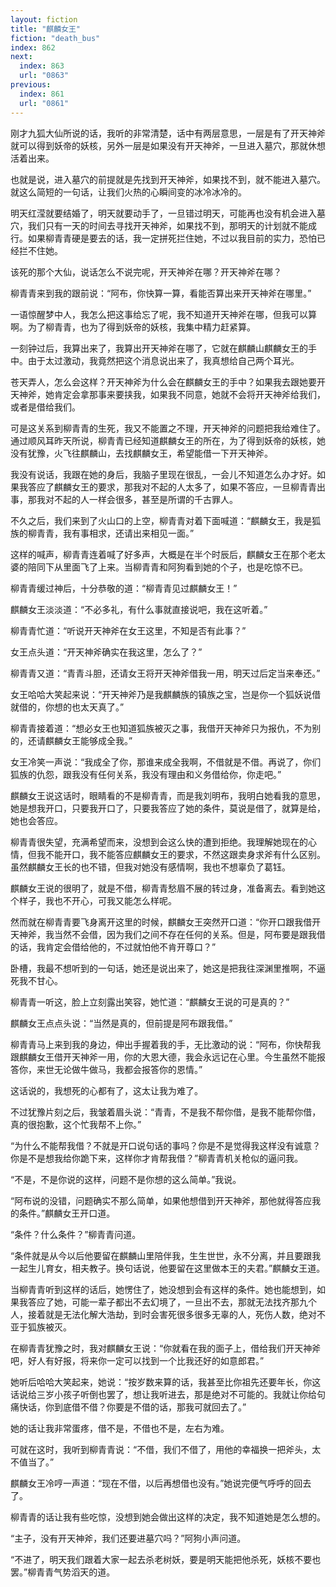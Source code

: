 ```yaml
---
layout: fiction
title: "麒麟女王"
fiction: "death_bus"
index: 862
next:
  index: 863
  url: "0863"
previous:
  index: 861
  url: "0861"
---
```

刚才九狐大仙所说的话，我听的非常清楚，话中有两层意思，一层是有了开天神斧就可以得到妖帝的妖核，另外一层是如果没有开天神斧，一旦进入墓穴，那就休想活着出来。

也就是说，进入墓穴的前提就是先找到开天神斧，如果找不到，就不能进入墓穴。就这么简短的一句话，让我们火热的心瞬间变的冰冷冰冷的。

明天红滢就要结婚了，明天就要动手了，一旦错过明天，可能再也没有机会进入墓穴，我们只有一天的时间去寻找开天神斧，如果找不到，那明天的计划就不能成行。如果柳青青硬是要去的话，我一定拼死拦住她，不过以我目前的实力，恐怕已经拦不住她。

该死的那个大仙，说话怎么不说完呢，开天神斧在哪？开天神斧在哪？

柳青青来到我的跟前说：“阿布，你快算一算，看能否算出来开天神斧在哪里。”

一语惊醒梦中人，我怎么把这事给忘了呢，我不知道开天神斧在哪，但我可以算啊。为了柳青青，也为了得到妖帝的妖核，我集中精力赶紧算。

一刻钟过后，我算出来了，我算出开天神斧在哪了，它就在麒麟山麒麟女王的手中。由于太过激动，我竟然把这个消息说出来了，我真想给自己两个耳光。

苍天弄人，怎么会这样？开天神斧为什么会在麒麟女王的手中？如果我去跟她要开天神斧，她肯定会拿那事来要挟我，如果我不同意，她就不会将开天神斧给我们，或者是借给我们。

可是这关系到柳青青的生死，我又不能置之不理，开天神斧的问题把我给难住了。通过顺风耳昨天所说，柳青青已经知道麒麟女王的所在，为了得到妖帝的妖核，她没有犹豫，火飞往麒麟山，去找麒麟女王，希望能借一下开天神斧。

我没有说话，我跟在她的身后，我脑子里现在很乱，一会儿不知道怎么办才好。如果我答应了麒麟女王的要求，那我对不起的人太多了，如果不答应，一旦柳青青出事，那我对不起的人一样会很多，甚至是所谓的千古罪人。

不久之后，我们来到了火山口的上空，柳青青对着下面喊道：“麒麟女王，我是狐族的柳青青，我有事相求，还请出来相见一面。”

这样的喊声，柳青青连着喊了好多声，大概是在半个时辰后，麒麟女王在那个老太婆的陪同下从里面飞了上来。当柳青青和阿狗看到她的个子，也是吃惊不已。

柳青青缓过神后，十分恭敬的道：“柳青青见过麒麟女王！”

麒麟女王淡淡道：“不必多礼，有什么事就直接说吧，我在这听着。”

柳青青忙道：“听说开天神斧在女王这里，不知是否有此事？”

女王点头道：“开天神斧确实在我这里，怎么了？”

柳青青又道：“青青斗胆，还请女王将开天神斧借我一用，明天过后定当来奉还。”

女王哈哈大笑起来说：“开天神斧乃是我麒麟族的镇族之宝，岂是你一个狐妖说借就借的，你想的也太天真了。”

柳青青接着道：“想必女王也知道狐族被灭之事，我借开天神斧只为报仇，不为别的，还请麒麟女王能够成全我。”

女王冷笑一声说：“我成全了你，那谁来成全我啊，不借就是不借。再说了，你们狐族的仇怨，跟我没有任何关系，我没有理由和义务借给你，你走吧。”

麒麟女王说这话时，眼睛看的不是柳青青，而是我刘明布，我明白她看我的意思，她是想我开口，只要我开口了，只要我答应了她的条件，莫说是借了，就算是给，她也会答应。

柳青青很失望，充满希望而来，没想到会这么快的遭到拒绝。我理解她现在的心情，但我不能开口，我不能答应麒麟女王的要求，不然这跟卖身求斧有什么区别。虽然麒麟女王长的也不错，但我对她没有感情啊，我也不想辜负了葛钰。

麒麟女王说的很明了，就是不借，柳青青愁眉不展的转过身，准备离去。看到她这个样子，我也不开心，可我又能怎么样呢。

然而就在柳青青要飞身离开这里的时候，麒麟女王突然开口道：“你开口跟我借开天神斧，我当然不会借，因为我们之间不存在任何的关系。但是，阿布要是跟我借的话，我肯定会借给他的，不过就怕他不肯开尊口？”

卧槽，我最不想听到的一句话，她还是说出来了，她这是把我往深渊里推啊，不逼死我不甘心。

柳青青一听这，脸上立刻露出笑容，她忙道：“麒麟女王说的可是真的？”

麒麟女王点点头说：“当然是真的，但前提是阿布跟我借。”

柳青青马上来到我的身边，伸出手握着我的手，无比激动的说：“阿布，你快帮我跟麒麟女王借开天神斧一用，你的大恩大德，我会永远记在心里。今生虽然不能报答你，来世无论做牛做马，我都会报答你的恩情。”

这话说的，我想死的心都有了，这太让我为难了。

不过犹豫片刻之后，我皱着眉头说：“青青，不是我不帮你借，是我不能帮你借，真的很抱歉，这个忙我帮不上你。”

“为什么不能帮我借？不就是开口说句话的事吗？你是不是觉得我这样没有诚意？你是不是想我给你跪下来，这样你才肯帮我借？”柳青青机关枪似的逼问我。

“不是，不是你说的这样，问题不是你想的这么简单。”我说。

“阿布说的没错，问题确实不那么简单，如果他想借到开天神斧，那他就得答应我的条件。”麒麟女王开口道。

“条件？什么条件？”柳青青问道。

“条件就是从今以后他要留在麒麟山里陪伴我，生生世世，永不分离，并且要跟我一起生儿育女，相夫教子。换句话说，他要留在这里做本王的夫君。”麒麟女王道。

当柳青青听到这样的话后，她愣住了，她没想到会有这样的条件。她也能想到，如果我答应了她，可能一辈子都出不去幻境了，一旦出不去，那就无法找齐那九个人，接着就是无法化解大浩劫，到时会害死很多很多无辜的人，死伤人数，绝对不亚于狐族被灭。

在柳青青犹豫之时，我对麒麟女王说：“你就看在我的面子上，借给我们开天神斧吧，好人有好报，将来你一定可以找到一个比我还好的如意郎君。”

她听后哈哈大笑起来，她说：“按岁数来算的话，我甚至比你祖先还要年长，你这话说给三岁小孩子听倒也罢了，想让我听进去，那是绝对不可能的。我就让你给句痛快话，你到底借不借？你要是不借的话，那我可就回去了。”

她的话让我非常蛋疼，借不是，不借也不是，左右为难。

可就在这时，我听到柳青青说：“不借，我们不借了，用他的幸福换一把斧头，太不值当了。”

麒麟女王冷哼一声道：“现在不借，以后再想借也没有。”她说完便气呼呼的回去了。

柳青青的话让我有些吃惊，没想到她会做出这样的决定，我不知道她是怎么想的。

“主子，没有开天神斧，我们还要进墓穴吗？”阿狗小声问道。

“不进了，明天我们跟着大家一起去杀老树妖，要是明天能把他杀死，妖核不要也罢。”柳青青气势滔天的道。